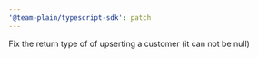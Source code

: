 ```yaml
---
'@team-plain/typescript-sdk': patch
---
```


Fix the return type of of upserting a customer (it can not be null)
